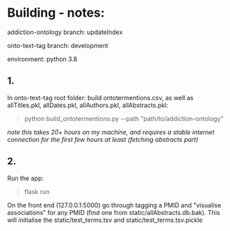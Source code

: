 # Building - notes:

addiction-ontology branch: updateIndex

onto-text-tag branch: development

environment: python 3.8

## 1.
In onto-text-tag root folder:
build ontotermentions.csv, as well as allTitles.pkl, allDates.pkl, allAuthors.pkl, allAbstracts.pkl:

> python build_ontotermentions.py --path "path/to/addiction-ontology"

*note this takes 20+ hours on my machine, and requires a stable internet connection for the first few hours at least (fetching abstracts part)*

## 2. 
Run the app: 

> flask run

On the front end (127.0.0.1:5000) go through tagging a PMID and "visualise associations" for any PMID (find one from static/allAbstracts.db.bak). This will initialise the static/test_terms.tsv and static/test_terms.tsv.pickle

